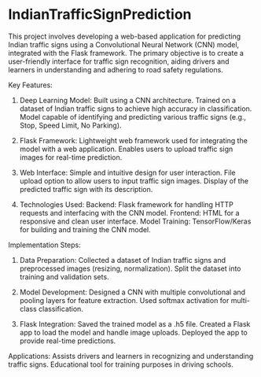 # IndianTrafficSignPrediction
This project involves developing a web-based application for predicting Indian traffic signs using a Convolutional Neural Network (CNN) model, integrated with the Flask framework. The primary objective is to create a user-friendly interface for traffic sign recognition, aiding drivers and learners in understanding and adhering to road safety regulations.

Key Features:
1. Deep Learning Model:
Built using a CNN architecture.
Trained on a dataset of Indian traffic signs to achieve high accuracy in classification.
Model capable of identifying and predicting various traffic signs (e.g., Stop, Speed Limit, No Parking).

2. Flask Framework:
Lightweight web framework used for integrating the model with a web application.
Enables users to upload traffic sign images for real-time prediction.

3. Web Interface:
Simple and intuitive design for user interaction.
File upload option to allow users to input traffic sign images.
Display of the predicted traffic sign with its description.

4. Technologies Used:
Backend: Flask framework for handling HTTP requests and interfacing with the CNN model.
Frontend: HTML for a responsive and clean user interface.
Model Training: TensorFlow/Keras for building and training the CNN model.

Implementation Steps:
1. Data Preparation:
Collected a dataset of Indian traffic signs and preprocessed images (resizing, normalization).
Split the dataset into training and validation sets.

2. Model Development:
Designed a CNN with multiple convolutional and pooling layers for feature extraction.
Used softmax activation for multi-class classification.

3. Flask Integration:
Saved the trained model as a .h5 file.
Created a Flask app to load the model and handle image uploads.
Deployed the app to provide real-time predictions.

Applications:
Assists drivers and learners in recognizing and understanding traffic signs.
Educational tool for training purposes in driving schools.
